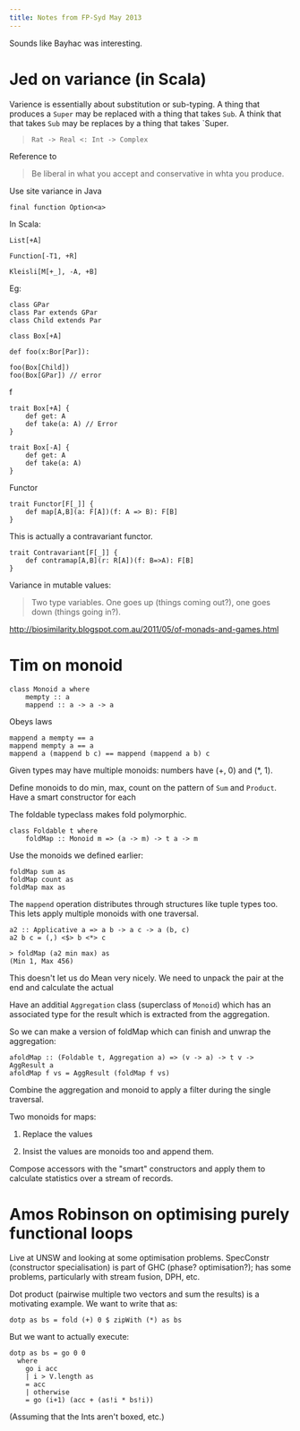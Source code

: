 ```yaml
---
title: Notes from FP-Syd May 2013
---
```


Sounds like Bayhac was interesting.

# Jed on variance (in Scala)

Varience is essentially about substitution or sub-typing. A thing that produces
a `Super` may be replaced with a thing that takes `Sub`. A think that that 
takes `Sub` may be replaces by a thing that takes `Super.

> `Rat -> Real <: Int -> Complex`

Reference to 

> Be liberal in what you accept and conservative in whta you produce.

Use site variance in Java

    final function Option<a>

In Scala:

    List[+A]

    Function[-T1, +R]

    Kleisli[M[+_], -A, +B]

Eg:

	class GPar
	class Par extends GPar
	class Child extends Par

    class Box[+A]

    def foo(x:Bor[Par]): 

    foo(Box[Child])
    foo(Box[GPar]) // error


f

	trait Box[+A] {
		def get: A
		def take(a: A) // Error
	}

	trait Box[-A] {
		def get: A
		def take(a: A)
	}


Functor

    trait Functor[F[_]] {
    	def map[A,B](a: F[A])(f: A => B): F[B]
    }

This is actually a contravariant functor.

    trait Contravariant[F[_]] {
    	def contramap[A,B](r: R[A])(f: B=>A): F[B]
    }

Variance in mutable values:

> Two type variables. One goes up (things coming out?), one goes down (things
> going in?).

http://biosimilarity.blogspot.com.au/2011/05/of-monads-and-games.html


# Tim on monoid

    class Monoid a where
        mempty :: a
        mappend :: a -> a -> a

Obeys laws

    mappend a mempty == a
    mappend mempty a == a
    mappend a (mappend b c) == mappend (mappend a b) c

Given types may have multiple monoids: numbers have (+, 0) and (*, 1).

Define monoids to do min, max, count on the pattern of `Sum` and `Product`.
Have a smart constructor for each 

The foldable typeclass makes fold polymorphic.

    class Foldable t where
        foldMap :: Monoid m => (a -> m) -> t a -> m

Use the monoids we defined earlier:

    foldMap sum as
    foldMap count as
    foldMap max as

The `mappend` operation distributes through structures like tuple types too.
This lets apply multiple monoids with one traversal.

	a2 :: Applicative a => a b -> a c -> a (b, c)
	a2 b c = (,) <$> b <*> c

	> foldMap (a2 min max) as
	(Min 1, Max 456)

This doesn't let us do Mean very nicely. We need to unpack the pair at the end
and calculate the actual

Have an additial `Aggregation` class (superclass of `Monoid`) which has an
associated type for the result which is extracted from the aggregation.

So we can make a version of foldMap which can finish and unwrap the 
aggregation:

    afoldMap :: (Foldable t, Aggregation a) => (v -> a) -> t v -> AggResult a
    afoldMap f vs = AggResult (foldMap f vs)

Combine the aggregation and monoid to apply a filter during the single
traversal.

Two monoids for maps:

1. Replace the values

2. Insist the values are monoids too and append them.

Compose accessors with the "smart" constructors and apply them to calculate
statistics over a stream of records.

# Amos Robinson on optimising purely functional loops

Live at UNSW and looking at some optimisation problems. SpecConstr (constructor
specialisation) is part of GHC (phase? optimisation?); has some problems,
particularly with stream fusion, DPH, etc.

Dot product (pairwise multiple two vectors and sum the results) is a motivating
example. We want to write that as:

    dotp as bs = fold (+) 0 $ zipWith (*) as bs

But we want to actually execute:

    dotp as bs = go 0 0
      where
        go i acc
        | i > V.length as
        = acc
        | otherwise
        = go (i+1) (acc + (as!i * bs!i))

(Assuming that the Ints aren't boxed, etc.)


